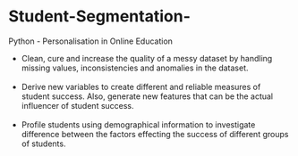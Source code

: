 # Student-Segmentation-
Python - Personalisation in Online Education

- Clean, cure and increase the quality of a messy dataset by handling missing values, inconsistencies and anomalies in the dataset.
<br></br>
- Derive new variables to create different and reliable measures of student success. Also, generate new features that can be the actual influencer of student success.
<br></br>
- Profile students using demographical information to investigate difference between the factors effecting the success of different groups of students.
